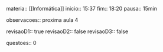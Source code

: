 
materia:: [[Informática]]
inicio:: 15:37
fim:: 18:20
pausa:: 15min

observacoes:: proxima aula 4

revisaoD1:: true
revisaoD2:: false
revisaoD3:: false

questoes:: 0
